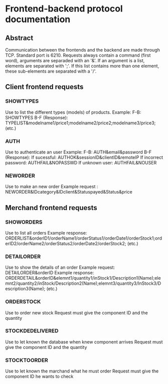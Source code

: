 # Frontend-backend protocol documentation
## Abstract
Communication between the frontends and the backend are made through TCP. Standard port is 6210.
Requests always contain a command (first word), arguments are separaded with an '&'.
If an argument is a list, elements are separated with ';'. If this list contains more than one element, these sub-elements are separated with a '/'.
## Client frontend requests
### SHOWTYPES
Use to list the different types (models) of products.
Example:
  F-B: SHOWTYPES
  B-F (Response): TYPELIST&modelname1/price1;modelname2/price2;modelname3/price3; (etc.) 
### AUTH
Use to authenticate an user
Example:
  F-B: AUTH&email&password
  B-F (Response):
  If sucessful: AUTHOK&sessionID&clientID&remoteIP
  If incorrect password: AUTHFAIL&NOPASSWD
  If unknown user: AUTHFAIL&NOUSER
### NEWORDER
Use to make an new order 
Example request : NEWORDER&IDcategory&IDclient&Statuspayed&Status&price
## Merchand frontend requests
### SHOWORDERS
Use to list all orders
Example response: ORDERLIST&orderID1/orderName1/orderStatus1/orderDate1/orderStock1;orderID2/orderName2/orderStatus2/orderDate2/orderStock2; (etc.)
### DETAILORDER
Use to show the details of an order
Example request: DETAILORDER&orderID
Example response: ORDERDETAIL&orderID&elemnt1/quantity1/inStock1/Description1(Name);elemnt2/quantity2/inStock/Description2(Name);elemnt3/quantity3/InStock3/Description3(Name); (etc.)
### ORDERSTOCK
Use to order new stock
Request must give the component ID and the quantity 
### STOCKDEDELIVERED
Use to let known the database when knew component arrives
Request must give the component ID and the quantity
### STOCKTOORDER
Use to let known the marchand what he must order
Request must give the component ID he wants to check

